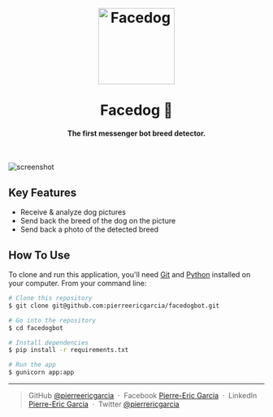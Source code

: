 <h1 align="center">
<br>
<a href="https://www.facebook.com/facedogbot"><img src="https://image.ibb.co/ibzeGT/facedogbotlogo.png" alt="Facedog" width="150"></a>
<br>
  <br>
  Facedog 🐶
  <br>
</h1>

<h4 align="center">The first messenger bot breed detector.</h4>

<br>

![screenshot](https://image.ibb.co/b29X38/couv.png)

## Key Features

* Receive & analyze dog pictures
* Send back the breed of the dog on the picture
* Send back a photo of the detected breed


## How To Use

To clone and run this application, you'll need [Git](https://git-scm.com) and [Python](https://www.python.org/) installed on your computer. From your command line:

```bash
# Clone this repository
$ git clone git@github.com:pierreericgarcia/facedogbot.git

# Go into the repository
$ cd facedogbot

# Install dependencies
$ pip install -r requirements.txt

# Run the app
$ gunicorn app:app
```

---

> GitHub [@pierreericgarcia](https://github.com/pierreericgarcia) &nbsp;&middot;&nbsp;
> Facebook [Pierre-Eric Garcia](https://www.facebook.com/pierreeric.garcia.1) &nbsp;&middot;&nbsp;
> LinkedIn [Pierre-Eric Garcia](https://www.linkedin.com/in/pierre-eric-garcia) &nbsp;&middot;&nbsp;
> Twitter [@pierrericgarcia](https://twitter.com/pierrericgarcia)